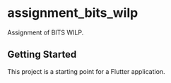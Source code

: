 # assignment_bits_wilp

Assignment of BITS WILP.

## Getting Started

This project is a starting point for a Flutter application.
